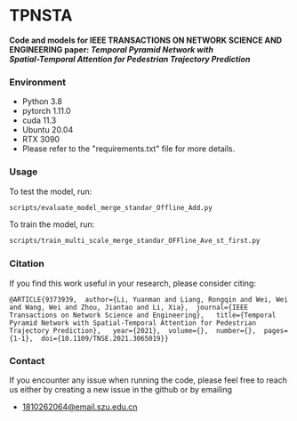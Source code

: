 # TPNSTA

**Code and models for IEEE TRANSACTIONS ON NETWORK SCIENCE AND ENGINEERING paper: *Temporal Pyramid Network with  
Spatial-Temporal Attention for Pedestrian Trajectory Prediction***

### Environment

 - Python 3.8
 - pytorch 1.11.0
 - cuda 11.3
 - Ubuntu 20.04
 - RTX 3090
 - Please refer to the "requirements.txt" file for more details.

### Usage  
To test the model, run: 
```bash
scripts/evaluate_model_merge_standar_Offline_Add.py
```
To train the model, run: 
```bash
scripts/train_multi_scale_merge_standar_OFFline_Ave_st_first.py
```



### Citation
If you find this work useful in your research, please consider citing:
```
@ARTICLE{9373939,  author={Li, Yuanman and Liang, Rongqin and Wei, Wei and Wang, Wei and Zhou, Jiantao and Li, Xia},  journal={IEEE Transactions on Network Science and Engineering},   title={Temporal Pyramid Network with Spatial-Temporal Attention for Pedestrian Trajectory Prediction},   year={2021},  volume={},  number={},  pages={1-1},  doi={10.1109/TNSE.2021.3065019}}
```

### Contact

If you encounter any issue when running the code, please feel free to reach us either by creating a new issue in the github or by emailing

+ 1810262064@email.szu.edu.cn
